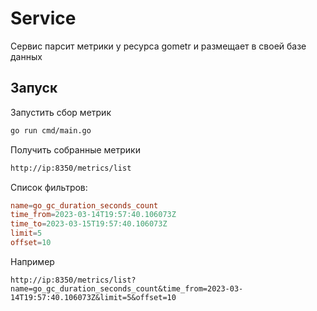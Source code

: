 # Service

Сервис парсит метрики у ресурса gometr и размещает в своей базе данных

## Запуск

Запустить сбор метрик
```bash
go run cmd/main.go
```

Получить собранные метрики
```bash
http://ip:8350/metrics/list
```


Список фильтров:
```toml
name=go_gc_duration_seconds_count
time_from=2023-03-14T19:57:40.106073Z
time_to=2023-03-15T19:57:40.106073Z
limit=5
offset=10
```

Например
```
http://ip:8350/metrics/list?name=go_gc_duration_seconds_count&time_from=2023-03-14T19:57:40.106073Z&limit=5&offset=10
```
